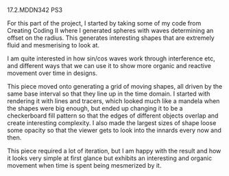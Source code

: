 17.2.MDDN342 PS3

For this part of the project, I started by taking some of my code from Creating Coding II where I generated spheres with waves determining an offset on the radius.
This generates interesting shapes that are extremely fluid and mesmerising to look at.

I am quite interested in how sin/cos waves work through interference etc, and different ways that we can use it to show more organic and reactive movement over time in designs.

This piece moved onto generating a grid of moving shapes, all driven by the same base interval so that they line up in the time domain. I started with rendering it with lines and tracers, which looked much like a mandela when the shapes were big enough, but ended up changing it to be a checkerboard fill pattern so that the edges of different objects overlap and create interesting complexity. I also made the largest sizes of shape loose some opacity so that the viewer gets to look into the innards every now and then.

This piece required a lot of iteration, but I am happy with the result and how it looks very simple at first glance but exhibits an interesting and organic movement when time is spent being mesmerized by it.